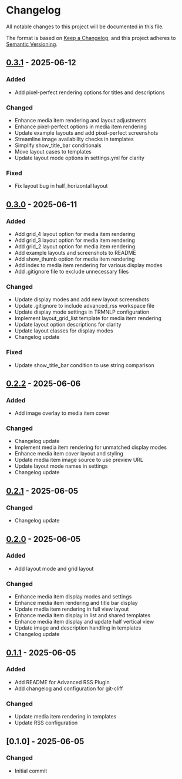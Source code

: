 # Changelog

All notable changes to this project will be documented in this file.

The format is based on [Keep a Changelog](https://keepachangelog.com/en/1.0.0/),
and this project adheres to [Semantic Versioning](https://semver.org/spec/v2.0.0.html).

## [0.3.1] - 2025-06-12

### Added
- Add pixel-perfect rendering options for titles and descriptions

### Changed

- Enhance media item rendering and layout adjustments
- Enhance pixel-perfect options in media item rendering
- Update example layouts and add pixel-perfect screenshots
- Streamline image availability checks in templates
- Simplify show_title_bar conditionals
- Move layout cases to templates
- Update layout mode options in settings.yml for clarity

### Fixed
- Fix layout bug in half_horizontal layout

## [0.3.0] - 2025-06-11

### Added

- Add grid_4 layout option for media item rendering
- Add grid_3 layout option for media item rendering
- Add grid_2 layout option for media item rendering
- Add example layouts and screenshots to README
- Add show_thumb option for media item rendering
- Add index to media item rendering for various display modes
- Add .gitignore file to exclude unnecessary files

### Changed

- Update display modes and add new layout screenshots
- Update .gitignore to include advanced_rss workspace file
- Update display mode settings in TRMNLP configuration
- Implement layout_grid_list template for media item rendering
- Update layout option descriptions for clarity
- Update layout classes for display modes
- Changelog update

### Fixed

- Update show_title_bar condition to use string comparison

## [0.2.2] - 2025-06-06

### Added

- Add image overlay to media item cover

### Changed

- Changelog update
- Implement media item rendering for unmatched display modes
- Enhance media item cover layout and styling
- Update media item image source to use preview URL
- Update layout mode names in settings
- Changelog update

## [0.2.1] - 2025-06-05

### Changed

- Changelog update

## [0.2.0] - 2025-06-05

### Added

- Add layout mode and grid layout

### Changed

- Enhance media item display modes and settings
- Enhance media item rendering and title bar display
- Update media item rendering in full view layout
- Enhance media item display in list and shared templates
- Enhance media item display and update half vertical view
- Update image and description handling in templates
- Changelog update

## [0.1.1] - 2025-06-05

### Added

- Add README for Advanced RSS Plugin
- Add changelog and configuration for git-cliff

### Changed

- Update media item rendering in templates
- Update RSS configuration

## [0.1.0] - 2025-06-05

### Changed

- Initial commit

[0.3.1]: https://github.com/heroheman/trmnl_advanced_rss/compare/v0.3.0..v0.3.1
[0.3.0]: https://github.com/heroheman/trmnl_advanced_rss/compare/v0.2.2..v0.3.0
[0.2.2]: https://github.com/heroheman/trmnl_advanced_rss/compare/v0.2.1..v0.2.2
[0.2.1]: https://github.com/heroheman/trmnl_advanced_rss/compare/v0.2.0..v0.2.1
[0.2.0]: https://github.com/heroheman/trmnl_advanced_rss/compare/v0.1.1..v0.2.0
[0.1.1]: https://github.com/heroheman/trmnl_advanced_rss/compare/v0.1.0..v0.1.1

<!-- generated by git-cliff -->
